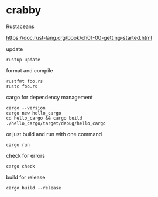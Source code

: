 # crabby

Rustaceans

https://doc.rust-lang.org/book/ch01-00-getting-started.html

update

```
rustup update
```

format and compile

```
rustfmt foo.rs
rustc foo.rs
```

cargo for dependency management

```
cargo --version
cargo new hello_cargo
cd hello_cargo && cargo build
./hello_cargo/target/debug/hello_cargo
```

or just build and run with one command

```
cargo run
```

check for errors

```
cargo check
```

build for release

```
cargo build --release
```


